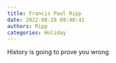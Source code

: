 ```yaml
---
title: Francis Paul Ripp
date: 2022-08-28 08:48:41
authors: Ripp
categories: Holiday
---
```


 History is going to prove you wrong